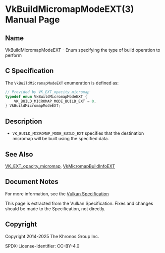 # VkBuildMicromapModeEXT(3) Manual Page

## Name

VkBuildMicromapModeEXT - Enum specifying the type of build operation to perform



## [](#_c_specification)C Specification

The `VkBuildMicromapModeEXT` enumeration is defined as:

```c++
// Provided by VK_EXT_opacity_micromap
typedef enum VkBuildMicromapModeEXT {
    VK_BUILD_MICROMAP_MODE_BUILD_EXT = 0,
} VkBuildMicromapModeEXT;
```

## [](#_description)Description

- `VK_BUILD_MICROMAP_MODE_BUILD_EXT` specifies that the destination micromap will be built using the specified data.

## [](#_see_also)See Also

[VK\_EXT\_opacity\_micromap](https://registry.khronos.org/vulkan/specs/latest/man/html/VK_EXT_opacity_micromap.html), [VkMicromapBuildInfoEXT](https://registry.khronos.org/vulkan/specs/latest/man/html/VkMicromapBuildInfoEXT.html)

## [](#_document_notes)Document Notes

For more information, see the [Vulkan Specification](https://registry.khronos.org/vulkan/specs/latest/html/vkspec.html#VkBuildMicromapModeEXT)

This page is extracted from the Vulkan Specification. Fixes and changes should be made to the Specification, not directly.

## [](#_copyright)Copyright

Copyright 2014-2025 The Khronos Group Inc.

SPDX-License-Identifier: CC-BY-4.0